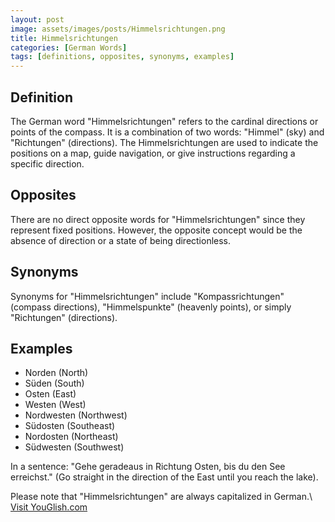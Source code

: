 ```yaml
---
layout: post
image: assets/images/posts/Himmelsrichtungen.png
title: Himmelsrichtungen
categories: [German Words]
tags: [definitions, opposites, synonyms, examples]
---
```


## Definition

The German word "Himmelsrichtungen" refers to the cardinal directions or points of the compass. It is a combination of two words: "Himmel" (sky) and "Richtungen" (directions). The Himmelsrichtungen are used to indicate the positions on a map, guide navigation, or give instructions regarding a specific direction.

## Opposites

There are no direct opposite words for "Himmelsrichtungen" since they represent fixed positions. However, the opposite concept would be the absence of direction or a state of being directionless.

## Synonyms

Synonyms for "Himmelsrichtungen" include "Kompassrichtungen" (compass directions), "Himmelspunkte" (heavenly points), or simply "Richtungen" (directions).

## Examples

- Norden (North)
- Süden (South)
- Osten (East)
- Westen (West)
- Nordwesten (Northwest)
- Südosten (Southeast)
- Nordosten (Northeast)
- Südwesten (Southwest)

In a sentence: "Gehe geradeaus in Richtung Osten, bis du den See erreichst." (Go straight in the direction of the East until you reach the lake).

Please note that "Himmelsrichtungen" are always capitalized in German.\ <a id="yg-widget-0" class="youglish-widget" data-query="Himmelsrichtungen" data-lang="german" data-components="8412" data-auto-start="0" data-bkg-color="theme_light" data-title="How%20to%20pronounce%20Himmelsrichtungen%20in%20German"  rel="nofollow" href="https://youglish.com">Visit YouGlish.com</a><script async src="https://youglish.com/public/emb/widget.js" charset="utf-8"></script>
